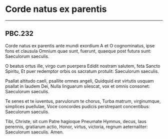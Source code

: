 # Corde natus ex parentis

***

## PBC.232

Corde natus ex parentis ante mundi exordium
A et O cognominatus, ipse fons et clausula
Omnium quae sunt, fuerunt, quaeque post futura sunt:
Saeculorum saeculis.

O beatus ortus ille, virgo cum puerpera
Edidit nostram salutem, feta Sancto Spiritu,
Et puer redemptor orbis os sacratum protulit:
Saeculorum saeculis.

Psallat altitudo caeli, psallite omnes angeli,
Quidquid est virtutis usquam psallat in laudem Dei,
Nulla linguarum silescat, vox et omnis consonet:
Saeculorum saeculis.

Te senes et te iuventus, parvulorum te chorus,
Turba matrum, virginumque, simplices puellulae,
Voce concordes pudicis perstrepant concentibus:
Saeculorum saeculis.

Tibi, Christe, sit cum Patre hagioque Pneumate
Hymnus, decus, laus perennis, gratiarum actio,
Honor, virtus, victoria, regnum aeternaliter:
Saeculorum saeculis. Amen.